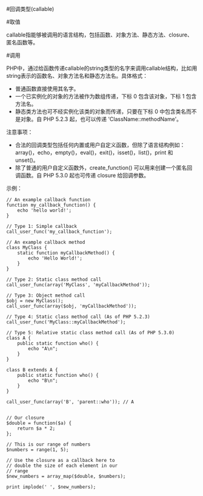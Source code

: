 #回调类型(callable)

#取值

callable指能够被调用的语言结构，包括函数、对象方法、静态方法、closure、匿名函数等。

#调用

PHP中，通过给函数传递callable的string类型的名字来调用callable结构，比如用string表示的函数名、对象方法名和静态方法名。具体格式：

- 普通函数直接使用其名字。
- 一个已实例化的对象的方法被作为数组传递，下标 0 包含该对象，下标 1 包含方法名。
- 静态类方法也可不经实例化该类的对象而传递，只要在下标 0 中包含类名而不是对象。自 PHP 5.2.3 起，也可以传递 'ClassName::methodName'。

注意事项：
- 合法的回调类型包括任何内置或用户自定义函数，但除了语言结构例如：array()，echo，empty()，eval()，exit()，isset()，list()，print 和 unset()。
- 除了普通的用户自定义函数外，create_function() 可以用来创建一个匿名回调函数。自 PHP 5.3.0 起也可传递 closure 给回调参数。

示例：

```
// An example callback function
function my_callback_function() {
    echo 'hello world!';
}

// Type 1: Simple callback
call_user_func('my_callback_function');

// An example callback method
class MyClass {
    static function myCallbackMethod() {
        echo 'Hello World!';
    }
} 

// Type 2: Static class method call
call_user_func(array('MyClass', 'myCallbackMethod')); 

// Type 3: Object method call
$obj = new MyClass();
call_user_func(array($obj, 'myCallbackMethod'));

// Type 4: Static class method call (As of PHP 5.2.3)
call_user_func('MyClass::myCallbackMethod');

// Type 5: Relative static class method call (As of PHP 5.3.0)
class A {
    public static function who() {
        echo "A\n";
    }
}

class B extends A {
    public static function who() {
        echo "B\n";
    }
}

call_user_func(array('B', 'parent::who')); // A


// Our closure
$double = function($a) {
    return $a * 2;
};

// This is our range of numbers
$numbers = range(1, 5);

// Use the closure as a callback here to 
// double the size of each element in our 
// range
$new_numbers = array_map($double, $numbers);

print implode(' ', $new_numbers);

```

